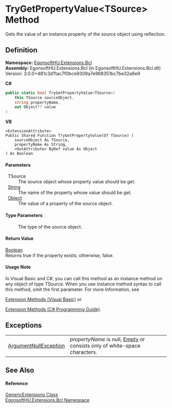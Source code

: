 # TryGetPropertyValue&lt;TSource&gt; Method


Gets the value of an instance property of the source object using reflection.



## Definition
**Namespace:** <a href="N_EgonsoftHU_Extensions_Bcl.md">EgonsoftHU.Extensions.Bcl</a>  
**Assembly:** EgonsoftHU.Extensions.Bcl (in EgonsoftHU.Extensions.Bcl.dll) Version: 3.0.0+481c3d11ac7f0bce9309a7e968351bc7be32a6e9

**C#**
``` C#
public static bool TryGetPropertyValue<TSource>(
	this TSource sourceObject,
	string propertyName,
	out Object?? value
)

```
**VB**
``` VB
<ExtensionAttribute>
Public Shared Function TryGetPropertyValue(Of TSource) ( 
	sourceObject As TSource,
	propertyName As String,
	<OutAttribute> ByRef value As Object
) As Boolean
```



#### Parameters
<dl><dt>  TSource</dt><dd>The source object whose property value should be get.</dd><dt>  <a href="https://learn.microsoft.com/dotnet/api/system.string" target="_blank" rel="noopener noreferrer">String</a></dt><dd>The name of the property whose value should be get.</dd><dt>  <a href="https://learn.microsoft.com/dotnet/api/system.object" target="_blank" rel="noopener noreferrer">Object</a></dt><dd>The value of a property of the source object.</dd></dl>

#### Type Parameters
<dl><dt /><dd>The type of the source object.</dd></dl>

#### Return Value
<a href="https://learn.microsoft.com/dotnet/api/system.boolean" target="_blank" rel="noopener noreferrer">Boolean</a>  
Returns true if the property exists; otherwise, false.

#### Usage Note
In Visual Basic and C#, you can call this method as an instance method on any object of type TSource. When you use instance method syntax to call this method, omit the first parameter. For more information, see <a href="https://docs.microsoft.com/dotnet/visual-basic/programming-guide/language-features/procedures/extension-methods" target="_blank" rel="noopener noreferrer">

Extension Methods (Visual Basic)</a> or <a href="https://docs.microsoft.com/dotnet/csharp/programming-guide/classes-and-structs/extension-methods" target="_blank" rel="noopener noreferrer">

Extension Methods (C# Programming Guide)</a>.

## Exceptions
<table>
<tr>
<td><a href="https://learn.microsoft.com/dotnet/api/system.argumentnullexception" target="_blank" rel="noopener noreferrer">ArgumentNullException</a></td>
<td><em>propertyName</em> is null, <a href="https://learn.microsoft.com/dotnet/api/system.string.empty" target="_blank" rel="noopener noreferrer">Empty</a> or consists only of white-space characters.</td></tr>
</table>

## See Also


#### Reference
<a href="T_EgonsoftHU_Extensions_Bcl_GenericExtensions.md">GenericExtensions Class</a>  
<a href="N_EgonsoftHU_Extensions_Bcl.md">EgonsoftHU.Extensions.Bcl Namespace</a>  
